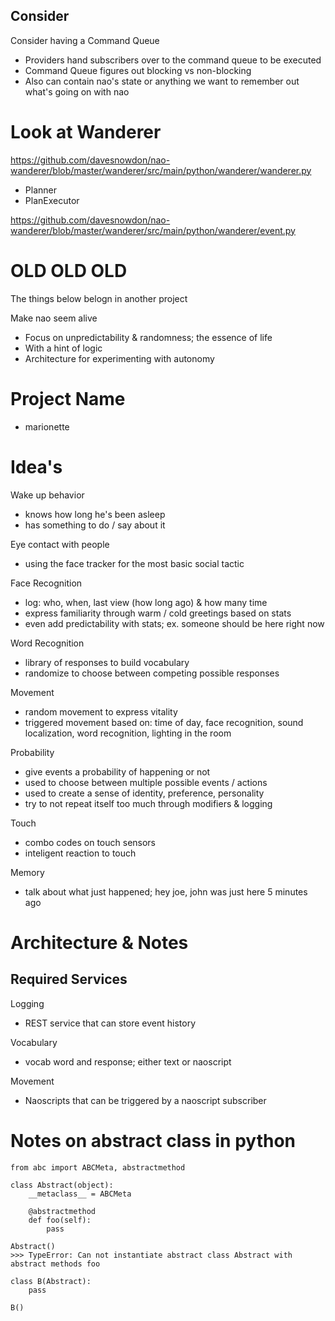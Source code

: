 ## Consider

Consider having a Command Queue
 * Providers hand subscribers over to the command queue to be executed
 * Command Queue figures out blocking vs non-blocking
 * Also can contain nao's state or anything we want to remember out what's going on with nao

# Look at Wanderer

https://github.com/davesnowdon/nao-wanderer/blob/master/wanderer/src/main/python/wanderer/wanderer.py

* Planner
* PlanExecutor

https://github.com/davesnowdon/nao-wanderer/blob/master/wanderer/src/main/python/wanderer/event.py


# OLD OLD OLD

The things below belogn in another project

Make nao seem alive

* Focus on unpredictability & randomness; the essence of life
* With a hint of logic
* Architecture for experimenting with autonomy

# Project Name

* marionette

# Idea's

Wake up behavior

* knows how long he's been asleep
* has something to do / say about it

Eye contact with people

* using the face tracker for the most basic social tactic

Face Recognition

* log: who, when, last view (how long ago) & how many time
* express familiarity through warm / cold greetings based on stats
* even add predictability with stats; ex. someone should be here right now

Word Recognition

* library of responses to build vocabulary
* randomize to choose between competing possible responses

Movement

* random movement to express vitality
* triggered movement based on: time of day, face recognition, sound localization, word recognition, lighting in the room

Probability

* give events a probability of happening or not
* used to choose between multiple possible events / actions
* used to create a sense of identity, preference, personality
* try to not repeat itself too much through modifiers & logging

Touch

* combo codes on touch sensors
* inteligent reaction to touch

Memory

* talk about what just happened; hey joe, john was just here 5 minutes ago

# Architecture & Notes

## Required Services

Logging

 * REST service that can store event history

Vocabulary

 * vocab word and response; either text or naoscript

Movement

 * Naoscripts that can be triggered by a naoscript subscriber

# Notes on abstract class in python

```
from abc import ABCMeta, abstractmethod

class Abstract(object):
    __metaclass__ = ABCMeta

    @abstractmethod
    def foo(self):
        pass

Abstract()
>>> TypeError: Can not instantiate abstract class Abstract with abstract methods foo

class B(Abstract):
    pass

B()
```
